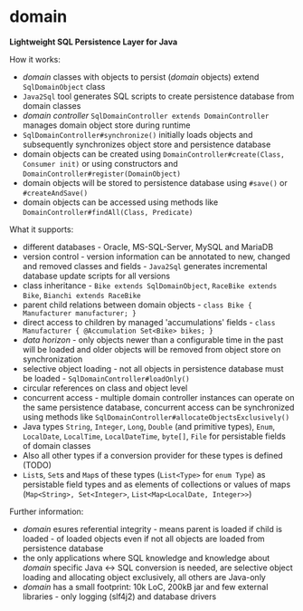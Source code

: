 # domain
**Lightweight SQL Persistence Layer for Java**

How it works:
- _domain_ classes with objects to persist (_domain_ objects) extend `SqlDomainObject` class
- `Java2Sql` tool generates SQL scripts to create persistence database from domain classes 
- _domain controller_ `SqlDomainController extends DomainController` manages domain object store during runtime
- `SqlDomainController#synchronize()` initially loads objects and subsequently synchronizes object store and persistence database
- domain objects can be created using `DomainController#create(Class, Consumer init)` or using constructors and `DomainController#register(DomainObject)`
- domain objects will be stored to persistence database using `#save()` or `#createAndSave()`
- domain objects can be accessed using methods like `DomainController#findAll(Class, Predicate)`

What it supports:
- different databases - Oracle, MS-SQL-Server, MySQL and MariaDB
- version control - version information can be annotated to new, changed and removed classes and fields - `Java2Sql` generates incremental database update scripts for all versions 
- class inheritance - `Bike extends SqlDomainObject`, `RaceBike extends Bike`, `Bianchi extends RaceBike`
- parent child relations between domain objects - `class Bike { Manufacturer manufacturer; }`
- direct access to children by managed 'accumulations' fields - `class Manufacturer { @Accumulation Set<Bike> bikes; }`
- _data horizon_ - only objects newer than a configurable time in the past will be loaded and older objects will be removed from object store on synchronization
- selective object loading - not all objects in persistence database must be loaded - `SqlDomainController#loadOnly()`
- circular references on class and object level
- concurrent access - multiple domain controller instances can operate on the same persistence database, concurrent access can be synchronized using methods like `SqlDomainController#allocateObjectsExclusively()`
- Java types `String`, `Integer`, `Long`, `Double` (and primitive types), `Enum`, `LocalDate`, `LocalTime`, `LocalDateTime`, `byte[]`, `File` for persistable fields of domain classes
- Also all other types if a conversion provider for these types is defined (TODO)
- `List`s, `Set`s and `Map`s of these types (`List<Type>` for `enum Type`) as persistable field types and as elements of collections or values of maps (`Map<String>, Set<Integer>`, `List<Map<LocalDate, Integer>>`)

Further information:
- _domain_ esures referential integrity - means parent is loaded if child is loaded - of loaded objects even if not all objects are loaded from persistence database
- the only applications where SQL knowledge and knowledge about _domain_ specific Java <-> SQL conversion is needed, are selective object loading and allocating object exclusively, all others are Java-only
- _domain_ has a small footprint: 10k LoC, 200kB jar and few external libraries - only logging (slf4j2) and database drivers
